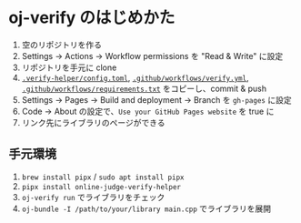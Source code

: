 # oj-verify のはじめかた

1. 空のリポジトリを作る
2. Settings → Actions → Workflow permissions を "Read & Write" に設定
3. リポジトリを手元に clone
4. [`.verify-helper/config.toml`](.verify-helper/config.toml), [`.github/workflows/verify.yml`](.github/workflows/verify.yml), [`.github/workflows/requirements.txt`](.github/workflows/requirements.txt) をコピーし、commit & push
5. Settings → Pages → Build and deployment → Branch を `gh-pages` に設定
6. Code → About の設定で、`Use your GitHub Pages website` を true に
7. リンク先にライブラリのページができる

## 手元環境

1. `brew install pipx` / `sudo apt install pipx`
2. `pipx install online-judge-verify-helper`
3. `oj-verify run` でライブラリをチェック
4. `oj-bundle -I /path/to/your/library main.cpp` でライブラリを展開
